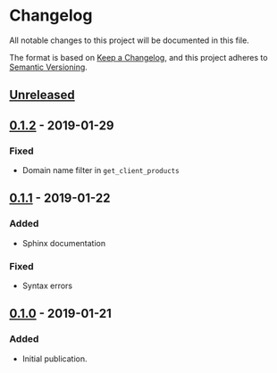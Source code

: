 # Changelog
All notable changes to this project will be documented in this file.

The format is based on [Keep a Changelog],
and this project adheres to [Semantic Versioning].

## [Unreleased]

## [0.1.2] - 2019-01-29
### Fixed
- Domain name filter in `get_client_products`

## [0.1.1] - 2019-01-22
### Added
- Sphinx documentation

### Fixed
- Syntax errors

## [0.1.0] - 2019-01-21
### Added
- Initial publication.

[Keep a Changelog]: https://keepachangelog.com/en/1.0.0/
[Semantic Versioning]: https://semver.org/spec/v2.0.0.html
[Unreleased]: https://gitlab.smoose.nl/development/domain-migrator/tree/master
[0.1.2]: https://github.com/Smoose-bv/whmcspy/releases/tag/0.1.2
[0.1.1]: https://github.com/Smoose-bv/whmcspy/releases/tag/0.1.1
[0.1.0]: https://github.com/Smoose-bv/whmcspy/releases/tag/0.1.0
